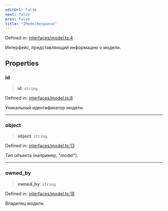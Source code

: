 ```yaml
---
editUrl: false
next: false
prev: false
title: "IModelResponse"
---
```


Defined in: [interfaces/model.ts:4](https://github.com/zloishavrin/gigachat-node/blob/2c7b7714bc6108bfc9bed7a10efa55e8942f5ece/src/interfaces/model.ts#L4)

Интерфейс, представляющий информацию о модели.

## Properties

### id

> **id**: `string`

Defined in: [interfaces/model.ts:8](https://github.com/zloishavrin/gigachat-node/blob/2c7b7714bc6108bfc9bed7a10efa55e8942f5ece/src/interfaces/model.ts#L8)

Уникальный идентификатор модели.

***

### object

> **object**: `string`

Defined in: [interfaces/model.ts:13](https://github.com/zloishavrin/gigachat-node/blob/2c7b7714bc6108bfc9bed7a10efa55e8942f5ece/src/interfaces/model.ts#L13)

Тип объекта (например, "model").

***

### owned\_by

> **owned\_by**: `string`

Defined in: [interfaces/model.ts:18](https://github.com/zloishavrin/gigachat-node/blob/2c7b7714bc6108bfc9bed7a10efa55e8942f5ece/src/interfaces/model.ts#L18)

Владелец модели.

